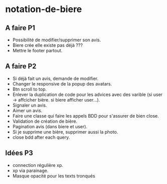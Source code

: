 # notation-de-biere

## A faire P1
- Possibilité de modifier/supprimer son avis.
- Biere crée elle existe pas déjà ???
- Mettre le footer partout.

## A faire P2
- Si déjà fait un avis, demande de modifier.
- Changer le responsive de la popup des avatars.
- Btn scroll to top.
- Enlever la duplication de code pour les advices avec des varible (si user -> affcicher bière. si biere afficher user...).
- Signaler un avis.
- Aimer un avis.
- Faire une classe qui faire les appels BDD pour s'assurer de bien close.
- Validation de création de bière.
- Pagination avis (dans biere et user).
- Si je supprime une bière, supprimer aussi la photo.
- close bdd after each query.

## Idées P3
- connection régulière xp.
- xp via parainage.
- Masque opacité pour les texts tronqués
